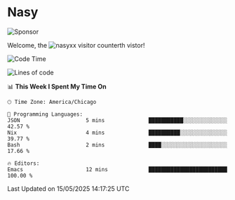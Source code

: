 # Nasy

<!--
<p align="center">
<img height="200" src="https://github-readme-stats.vercel.app/api?username=nasyxx&count_private=true&show_icons=true&theme=dracula&include_all_commits=true"/>
<img height="200" src="https://github-readme-stats.vercel.app/api/top-langs/?username=nasyxx&theme=dracula&hide=html,jupyter+notebook&count_private=true&show_icons=true"/>
</p>

  
----------------
-->

![Sponsor](https://img.shields.io/static/v1.svg?label=Sponsor&message=%E2%9D%A4&logo=GitHub&style=flat&color=pink)
 
Welcome, the ![nasyxx visitor counter](https://count.getloli.com/get/@nasyxx?theme=rule34)th vistor!
 
<!--START_SECTION:waka-->
![Code Time](http://img.shields.io/badge/Code%20Time-4%2C748%20hrs%2049%20mins-blue)

![Lines of code](https://img.shields.io/badge/From%20Hello%20World%20I%27ve%20Written-6.3%20million%20lines%20of%20code-blue)

📊 **This Week I Spent My Time On** 

```text
🕑︎ Time Zone: America/Chicago

💬 Programming Languages: 
JSON                     5 mins              ███████████░░░░░░░░░░░░░░   42.57 % 
Nix                      4 mins              ██████████░░░░░░░░░░░░░░░   39.77 % 
Bash                     2 mins              ████░░░░░░░░░░░░░░░░░░░░░   17.66 % 

🔥 Editors: 
Emacs                    12 mins             █████████████████████████   100.00 % 
```


 Last Updated on 15/05/2025 14:17:25 UTC
<!--END_SECTION:waka-->

<!-- ![visitors](https://visitor-badge.laobi.icu/badge?page_id=nasyxx.nasyxx) -->
